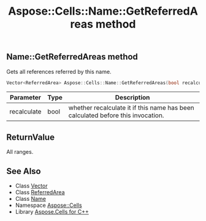 ﻿---
title: Aspose::Cells::Name::GetReferredAreas method
linktitle: GetReferredAreas
second_title: Aspose.Cells for C++ API Reference
description: 'Aspose::Cells::Name::GetReferredAreas method. Gets all references referred by this name in C++.'
type: docs
weight: 2200
url: /cpp/aspose.cells/name/getreferredareas/
---
## Name::GetReferredAreas method


Gets all references referred by this name.

```cpp
Vector<ReferredArea> Aspose::Cells::Name::GetReferredAreas(bool recalculate)
```


| Parameter | Type | Description |
| --- | --- | --- |
| recalculate | bool | whether recalculate it if this name has been calculated before this invocation. |

## ReturnValue

All ranges.

## See Also

* Class [Vector](../../vector/)
* Class [ReferredArea](../../referredarea/)
* Class [Name](../)
* Namespace [Aspose::Cells](../../)
* Library [Aspose.Cells for C++](../../../)

